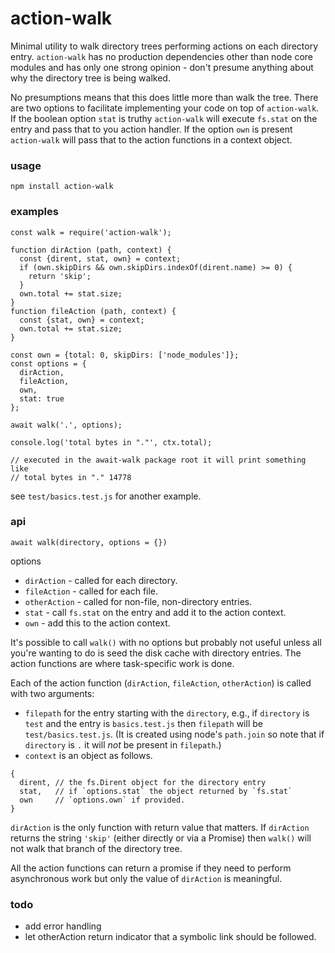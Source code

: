 # action-walk

Minimal utility to walk directory trees performing actions on each directory
entry. `action-walk` has no production dependencies other than
node core modules and has only one strong opinion - don't presume anything
about why the directory tree is being walked.

No presumptions means that this does little more than walk the tree. There
are two options to facilitate implementing your code on top of `action-walk`.
If the boolean option `stat` is truthy `action-walk` will execute `fs.stat`
on the entry and pass that to you action handler. If the option `own` is
present `action-walk` will pass that to the action functions in a context
object.

### usage

`npm install action-walk`

### examples

```
const walk = require('action-walk');

function dirAction (path, context) {
  const {dirent, stat, own} = context;
  if (own.skipDirs && own.skipDirs.indexOf(dirent.name) >= 0) {
    return 'skip';
  }
  own.total += stat.size;
}
function fileAction (path, context) {
  const {stat, own} = context;
  own.total += stat.size;
}

const own = {total: 0, skipDirs: ['node_modules']};
const options = {
  dirAction,
  fileAction,
  own,
  stat: true
};

await walk('.', options);

console.log('total bytes in "."', ctx.total);

// executed in the await-walk package root it will print something like
// total bytes in "." 14778
```

see `test/basics.test.js` for another example.

### api

`await walk(directory, options = {})`

options
- `dirAction` - called for each directory.
- `fileAction` - called for each file.
- `otherAction` - called for non-file, non-directory entries.
- `stat` - call `fs.stat` on the entry and add it to the action context.
- `own` - add this to the action context.

It's possible to call `walk()` with no options but probably not useful unless
all you're wanting to do is seed the disk cache with directory entries. The
action functions are where task-specific work is done.

Each of the action function (`dirAction`, `fileAction`, `otherAction`) is
called with two arguments:
- `filepath` for the entry starting with the `directory`, e.g., if
`directory` is `test` and the entry is `basics.test.js` then `filepath`
will be `test/basics.test.js`. (It is created using node's `path.join` so
note that if `directory` is `.` it will *not* be present in `filepath`.)
- `context` is an object as follows.
```
{
  dirent, // the fs.Dirent object for the directory entry
  stat,   // if `options.stat` the object returned by `fs.stat`
  own     // `options.own` if provided.
}
```

`dirAction` is the only function with return value that matters. If
`dirAction` returns the string `'skip'` (either directly or via a
Promise) then `walk()` will not walk that branch of the directory tree.

All the action functions can return a promise if they need to perform
asynchronous work but only the value of `dirAction` is meaningful.

### todo

- add error handling
- let otherAction return indicator that a symbolic link should be followed.
